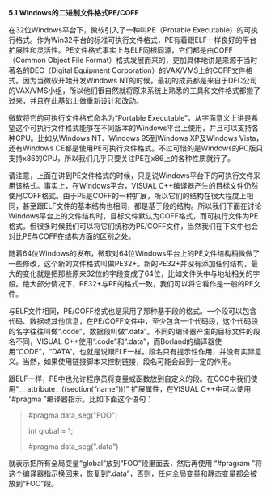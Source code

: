 **5.1 Windows的二进制文件格式PE/COFF**

在32位Windows平台下，微软引入了一种叫PE（Protable Executable）的可执行格式。作为Win32平台的标准可执行文件格式，PE有着跟ELF一样良好的平台扩展性和灵活性。PE文件格式事实上与ELF同根同源，它们都是由COFF（Common Object File Format）格式发展而来的，更加具体地讲是来源于当时著名的DEC（Digital Equipment Corporation）的VAX/VMS上的COFF文件格式。因为当微软开始开发Windows NT的时候，最初的成员都是来自于DEC公司的VAX/VMS小组，所以他们很自然就将原来系统上熟悉的工具和文件格式都搬了过来，并且在此基础上做重新设计和改动。

微软将它的可执行文件格式命名为“Portable Executable”，从字面意义上讲是希望这个可执行文件格式能够在不同版本的Windows平台上使用，并且可以支持各种CPU。比如从Windows NT、Windows 95到Windows XP及Windows Vista，还有Windows CE都是使用PE可执行文件格式。不过可惜的是Windows的PC版只支持x86的CPU，所以我们几乎只要关注PE在x86上的各种性质就行了。

请注意，上面在讲到PE文件格式的时候，只是说Windows平台下的可执行文件采用该格式。事实上，在Windows平台，VISUAL C++编译器产生的目标文件仍然使用COFF格式。由于PE是COFF的一种扩展，所以它们的结构在很大程度上相同，甚至跟ELF文件的基本结构也相同，都是基于段的结构。所以我们下面在讨论Windows平台上的文件结构时，目标文件默认为COFF格式，而可执行文件为PE格式。但很多时候我们可以将它们统称为PE/COFF文件，当然我们在下文中也会对比PE与COFF在结构方面的区别之处。

随着64位Windows的发布，微软对64位Windows平台上的PE文件结构稍微做了一些修改，这个新的文件格式叫做PE32+。新的PE32+并没有添加任何结构，最大的变化就是把那些原来32位的字段变成了64位，比如文件头中与地址相关的字段。绝大部分情况下，PE32+与PE的格式一致，我们可以将它看作是一般的PE文件。

与ELF文件相同，PE/COFF格式也是采用了那种基于段的格式。一个段可以包含代码、数据或其他信息，在PE/COFF文件中，至少包含一个代码段，这个代码段的名字往往叫做“.code”，数据段叫做“.data”。不同的编译器产生的目标文件的段名不同，VISUAL C++使用“.code”和“.data”，而Borland的编译器使用“CODE”，“DATA”。也就是说跟ELF一样，段名只有提示性作用，并没有实际意义。当然，如果使用链接脚本来控制链接，段名可能会起到一定的作用。

跟ELF一样，PE中也允许程序员将变量或函数放到自定义的段。在GCC中我们使用“__ attribute__((section(“name”)))” 扩展属性，在VISUAL C++中可以使用 “#pragma ”编译器指示。比如下面这个语句：

> #pragma data_seg("FOO")  
>   
> int global = 1;  
>   
> #pragma data_seg(".data")  
>   

就表示把所有全局变量“global”放到“FOO”段里面去，然后再使用 “#pragram ”将这个编译器指示换回来，恢复到“.data”，否则，任何全局变量和静态变量都会被放到“FOO”段。